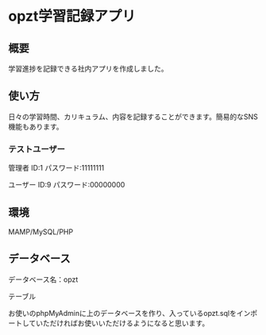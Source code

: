 # opzt学習記録アプリ

## 概要
学習進捗を記録できる社内アプリを作成しました。

## 使い方
日々の学習時間、カリキュラム、内容を記録することができます。簡易的なSNS機能もあります。

### テストユーザー
管理者
ID:1
パスワード:11111111

ユーザー
ID:9
パスワード:00000000

## 環境

MAMP/MySQL/PHP

## データベース

データベース名：opzt

テーブル

お使いのphpMyAdminに上のデータベースを作り、入っているopzt.sqlをインポートしていただければお使いいただけるようになると思います。
